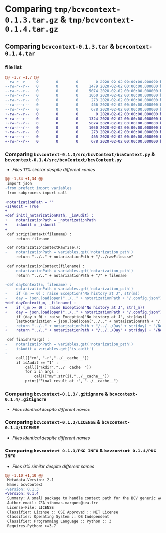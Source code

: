 # Comparing `tmp/bcvcontext-0.1.3.tar.gz` & `tmp/bcvcontext-0.1.4.tar.gz`

## Comparing `bcvcontext-0.1.3.tar` & `bcvcontext-0.1.4.tar`

### file list

```diff
@@ -1,7 +1,7 @@
--rw-r--r--   0        0        0        0 2020-02-02 00:00:00.000000 bcvcontext-0.1.3/src/bcvContext/__init__.py
--rw-r--r--   0        0        0     1479 2020-02-02 00:00:00.000000 bcvcontext-0.1.3/src/bcvContext/bcvContext.py
--rw-r--r--   0        0        0     5074 2020-02-02 00:00:00.000000 bcvcontext-0.1.3/.gitignore
--rw-r--r--   0        0        0     1050 2020-02-02 00:00:00.000000 bcvcontext-0.1.3/LICENSE
--rw-r--r--   0        0        0      273 2020-02-02 00:00:00.000000 bcvcontext-0.1.3/README.md
--rw-r--r--   0        0        0      466 2020-02-02 00:00:00.000000 bcvcontext-0.1.3/pyproject.toml
--rw-r--r--   0        0        0      678 2020-02-02 00:00:00.000000 bcvcontext-0.1.3/PKG-INFO
+-rw-r--r--   0        0        0        0 2020-02-02 00:00:00.000000 bcvcontext-0.1.4/src/bcvContext/__init__.py
+-rw-r--r--   0        0        0     1324 2020-02-02 00:00:00.000000 bcvcontext-0.1.4/src/bcvContext/bcvContext.py
+-rw-r--r--   0        0        0     5074 2020-02-02 00:00:00.000000 bcvcontext-0.1.4/.gitignore
+-rw-r--r--   0        0        0     1050 2020-02-02 00:00:00.000000 bcvcontext-0.1.4/LICENSE
+-rw-r--r--   0        0        0      273 2020-02-02 00:00:00.000000 bcvcontext-0.1.4/README.md
+-rw-r--r--   0        0        0      465 2020-02-02 00:00:00.000000 bcvcontext-0.1.4/pyproject.toml
+-rw-r--r--   0        0        0      678 2020-02-02 00:00:00.000000 bcvcontext-0.1.4/PKG-INFO
```

### Comparing `bcvcontext-0.1.3/src/bcvContext/bcvContext.py` & `bcvcontext-0.1.4/src/bcvContext/bcvContext.py`

 * *Files 11% similar despite different names*

```diff
@@ -1,34 +1,34 @@
 import json
-from prefect import variables 
 from subprocess import call
 
+notarizationPath = ""
+isAudit = True
+
+def init(_notarizationPath, _isAudit) :
+    notarizationPath = _notarizationPath
+    isAudit = _isAudit
+
 def scriptContext(filename) :
     return filename
 
 def notarizationContextRawfile():
-    notarizationPath = variables.get('notarization_path')
     return "../.." + notarizationPath + "/../rawFile.csv"
 
 def notarizationContext(filename) :
-    notarizationPath = variables.get('notarization_path')
     return "../.." + notarizationPath + "/" + filename
 
-def dayContext(m, filename) :
-    notarizationPath = variables.get('notarization_path')
-    if (m >= 0) : raise Exception("No history at J", str(m))
-    day = json.load(open("../.." + notarizationPath + "/.config.json"))["day"] + m
+def dayContext(_m, _filename) :
+    if (_m >= 0) : raise Exception("No history at J", str(_m))
+    day = json.load(open("../.." + notarizationPath + "/.config.json"))["day"] + _m
     if (day < 0) : raise Exception("No history at J", str(day))
     lastNotarization = json.load(open("../.." + notarizationPath + "/../../Day" + str(day) + "/.dayConfig.json"))["lastNotarization"]
-    return "../.." + notarizationPath + "/../../Day" + str(day) + "/Notarization" + str(lastNotarization) + "/" + filename
+    return "../.." + notarizationPath + "/../../Day" + str(day) + "/Notarization" + str(lastNotarization) + "/" + _filename
 
 def finish(*args) :
-    notarizationPath = variables.get('notarization_path')
-    isAudit = variables.get('is_audit')
-
     call(["rm", "-r","../__cache__"])
     if isAudit == "1" :
         call(["mkdir","../__cache__"])
         for i in args :
             call(["mv",str(i),"../__cache__"])
         print("Final result at :", "../__cache__")
```

### Comparing `bcvcontext-0.1.3/.gitignore` & `bcvcontext-0.1.4/.gitignore`

 * *Files identical despite different names*

### Comparing `bcvcontext-0.1.3/LICENSE` & `bcvcontext-0.1.4/LICENSE`

 * *Files identical despite different names*

### Comparing `bcvcontext-0.1.3/PKG-INFO` & `bcvcontext-0.1.4/PKG-INFO`

 * *Files 0% similar despite different names*

```diff
@@ -1,10 +1,10 @@
 Metadata-Version: 2.1
 Name: bcvContext
-Version: 0.1.3
+Version: 0.1.4
 Summary: A small package to handle context path for the BCV generic workflow
 Author-email: CEA <thomas.marques@cea.fr>
 License-File: LICENSE
 Classifier: License :: OSI Approved :: MIT License
 Classifier: Operating System :: OS Independent
 Classifier: Programming Language :: Python :: 3
 Requires-Python: >=3.7
```

